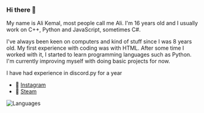 ### Hi there 👋

My name is Ali Kemal, most people call me Ali. I'm 16 years old and I usually work on C++, Python and JavaScript, sometimes C#.


I've always been keen on computers and kind of stuff since I was 8 years old. My first experience with coding was with HTML. After some time I worked with it, I started to learn programming languages such as Python. I'm currently improving myself with doing basic projects for now.


I have had experience in discord.py for a year

- 💜 [Instagram](https://www.instagram.com/anhedonia.js/)
- 💚 [Steam](https://steamcommunity.com/id/antidate)

![Languages](https://i.hizliresim.com/vqNFYk.png)

